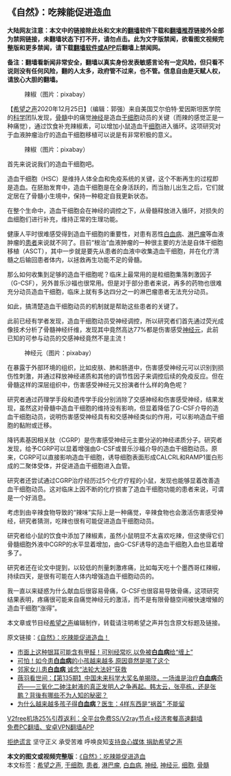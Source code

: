  <h2>《自然》：吃辣能促进造血</h2> <p class="notice"><b>大陆网友注意：本文中的链接除此处和文末的<a href="https://github.com/bannedbook/fanqiang" >翻墙</a>软件下载和<a href="https://github.com/killgcd/justmysocks/blob/master/README.md">翻墙推荐</a>链接外全部为禁网链接，未翻墙状态下打不开，请勿点击。此为文字版禁闻，欲看图文视频完整版和更多禁闻，请下载<a href="https://github.com/bannedbook/fanqiang">翻墙软件或APP</a>后翻墙上禁闻网。</p><p>备注：翻墙看新闻非常安全，翻墙以真实身份发表敏感言论有一定风险，但只看不说则没有任何风险，翻的人太多，政府管不过来，也不管。信息自由是天赋人权，请放心大胆的翻墙。</b></p>  <div class="entry"> <figure><figcaption>辣椒（图片：pixabay）</figcaption></figure> <p>【<span class='wp_keywordlink_affiliate'><a href="https://www.soundofhope.org" title="希望之声" target="_blank">希望之声</a></span>2020年12月25日】（编辑：郭强）来自美国艾尔伯特·爱因斯坦医学院的<span class='wp_keywordlink'><a href="https://www.bannedbook.org/forum11/topic309.html" title="禁片：“科学”的棍子" target="_blank">科学</a></span>团队发现，<a href="https://www.bannedbook.org/bnews/tag/%E9%AA%A8%E9%AB%93/" class="st_tag internal_tag" rel="tag" title="标签 骨髓 下的日志">骨髓</a>中的痛觉<a href="https://www.bannedbook.org/bnews/tag/%E7%A5%9E%E7%BB%8F/" class="st_tag internal_tag" rel="tag" title="标签 神经 下的日志">神经</a>是造血<a href="https://www.bannedbook.org/bnews/tag/%E5%B9%B2%E7%BB%86%E8%83%9E/" class="st_tag internal_tag" rel="tag" title="标签 干细胞 下的日志">干细胞</a>动员的关键（而辣的感觉正是一种痛觉），通过饮食补充辣椒素，可以增加小鼠造血干<a href="https://www.bannedbook.org/bnews/tag/%E7%BB%86%E8%83%9E/" class="st_tag internal_tag" rel="tag" title="标签 细胞 下的日志">细胞</a>进入循环。这项研究对于血液肿瘤治疗的造血干细胞移植可以说是有非常积极的意义。</p> <figure><figcaption>辣椒（图片：pixabay）</figcaption></figure> <p>首先来说说我们的造血干细胞吧。</p> <p>造血干细胞（HSC）是维持人体全血和免疫系统的关键，这个不断再生的过程即是造血。在胚胎发育中，造血干细胞是在全身活跃的，而当胎儿出生之后，它们就定居在了骨髓小生境中，保持一种稳定自我更新状态。</p> <p>在整个生命中，造血干细胞会在神经的调控之下，从骨髓释放进入循环，对损失的血细胞们进行补充，维持正常的生理功能。</p>  <p>健康人平时很难感受得到造血干细胞的重要性，对患有恶性<a href="https://www.bannedbook.org/bnews/tag/%E7%99%BD%E8%A1%80%E7%97%85/" class="st_tag internal_tag" rel="tag" title="标签 白血病 下的日志">白血病</a>、<a href="https://www.bannedbook.org/bnews/tag/%E6%B7%8B%E5%B7%B4%E7%98%A4/" class="st_tag internal_tag" rel="tag" title="标签 淋巴瘤 下的日志">淋巴瘤</a>等血液肿瘤的<a href="https://www.bannedbook.org/bnews/tag/%E6%82%A3%E8%80%85/" class="st_tag internal_tag" rel="tag" title="标签 患者 下的日志">患者</a>来说就不同了。目前“根治”血液肿瘤的一种很主要的方法是自体干细胞移植（ASCT），其中一步就是要先从患者的血液中收集造血干细胞，并在化疗清髓之后输回患者体内，以拯救再生功能不足的骨髓。</p> <p>那么如何收集到足够的造血干细胞呢？临床上最常用的是粒细胞集落刺激因子（G-CSF），另外普乐沙福也很常用。但是对于部分患者来说，再多的药物也很难充分动员造血干细胞，临床上就有多达四分之一的淋巴瘤患者无法充分动员。</p> <p>如此，搞清楚造血干细胞动员的机制就是帮助这些患者的关键了。</p> <p>此前已经有学者发现，造血干细胞动员受神经调控，所以研究者们首先通过荧光成像技术分析了骨髓神经纤维，发现其中竟然高达77%都是伤害感受<a href="https://www.bannedbook.org/bnews/tag/%E7%A5%9E%E7%BB%8F%E5%85%83/" class="st_tag internal_tag" rel="tag" title="标签 神经元 下的日志">神经元</a>，此前已知的可参与动员的交感神经竟然不是主流！</p>  <figure><figcaption>神经元（图片：pixabay）</figcaption></figure> <p>在暴露于外部环境的组织，比如皮肤、肺和肠道中，伤害感受神经元可以识别到损伤性刺激，并通过释放神经递质和其他的调节性因子来调控后续的免疫反应。但在骨髓这样的深层组织中，伤害感受神经元又扮演者什么样的角色呢？</p> <p>研究者通过药理学手段和遗传学手段分别消除了交感神经和伤害感受神经，结果发现，虽然这对骨髓中造血干细胞的维持没有影响，但显着降低了G-CSF介导的造血干细胞动员，说明伤害感受神经具有和交感神经类似的作用，可以影响造血干细胞的黏附或迁移。</p> <p>降钙素基因相关肽（CGRP）是伤害感受神经元主要分泌的神经递质分子。研究者发现，给予CGRP可以显着增强由G-CSF或普乐沙福介导的造血干细胞动员。原来，CGRP可以直接影响造血干细胞，诱导细胞表面形成CALCRL和RAMP1蛋白形成的二聚体受体，并促进造血干细胞进入血管。</p> <p>研究者还尝试通过CGRP治疗经历过5个化疗疗程的小鼠，发现也能够显着改善造血干细胞动员。这对临床上因不断的化疗损害了造血干细胞功能的患者来说，可谓是一个好消息。</p>  <p>考虑到由辛辣食物导致的“辣味”实际上是一种痛觉，辛辣食物也会激活伤害感受神经，研究者猜测，吃辣也很有可能促进造血干细胞动员。</p> <p>研究者给小鼠的饮食中添加了辣椒素，虽然小鼠明显不太喜欢吃辣，但这使得它们骨髓细胞外液中CGRP的水平显着增加，由G-CSF诱导的造血干细胞入血也显着增多了。</p> <p>研究者还在论文中提到，以较低的剂量刺激疼痛，比如每天吃十个墨西哥红辣椒，持续四天，是很有可能在人体内增强造血干细胞动员的。</p> <p>我一直以来疑惑为什么献血后很容易骨痛，G-CSF也很容易导致骨痛，这项研究结果表明，疼痛很可能来自痛觉神经元的激活，而不是有限骨髓空间被快速增殖的造血干细胞“涨得”。</p>  <p>本文章或节目经<a href="https://www.bannedbook.org/bnews/tag/%e5%b8%8c%e6%9c%9b%e4%b9%8b%e5%a3%b0/" class="st_tag internal_tag" rel="tag" title="标签 希望之声 下的日志">希望之声</a>编辑制作，转载请注明希望之声并包含原文标题及链接。</p> <p>原文链接：<a class="src_link"  href="https://www.soundofhope.org/post/457153" target="_blank">《自然》：吃辣能促进造血！</a></p> <ul class='op-related-articles' title='相关阅读'> <li><a href='https://www.bannedbook.org/bnews/health/20201220/1451458.html' target='_blank'>市面上这种银耳可能含有甲醛！可别经常吃 以免被<b>白血病</b>给“缠上”</a></li> <li><a href='https://www.bannedbook.org/bnews/health/20201211/1445653.html' target='_blank'>可怕！如今患<b>白血病</b>的小孩越来越多 原因竟然是喝了这个</a></li> <li><a href='https://www.bannedbook.org/bnews/aomi/supernatural/20200923/1401658.html' target='_blank'>邻家女儿患<b>白血病</b> 诚念“法轮大法好”获救</a></li> <li><a href='https://www.bannedbook.org/bnews/cbnews/20200916/1397363.html' target='_blank'>薇羽看世间：【第135期】中国未来科学大奖名单揭晓，一场谁是治疗<b>白血病</b>奇药——三氧化二砷注射液的真正发明人之争再起。韩太云，张亭栋，还是张鹏？背後有哪些不为人知的秘密？</a></li> <li><a href='https://www.bannedbook.org/bnews/lifebaike/20200603/1338726.html' target='_blank'>为什么越来越多孩子得<b>白血病</b>？医生：4样东西是“祸首” 不能留</a></li> </ul> <p class="texttj"> <a href="https://www.bannedbook.org/forum23/topic22702.html" target="_blank">V2free机场25%引荐返利：全平台免费SS/V2ray节点+经济套餐高速翻墙</a><br/> <a href="https://github.com/bannedbook/fanqiang/wiki/%E7%A6%81%E9%97%BB%E7%BD%91%E5%AE%89%E5%8D%93%E7%BF%BB%E5%A2%99%E6%96%B0%E9%97%BBAPP" target="_blank">免费PC翻墙、安卓VPN翻墙APP</a></p><p><span class='wp_keywordlink'><a href="https://www.bannedbook.org/forum2/topic1584.html" title="《拒绝谎言》" target="_blank">拒绝谎言</a></span> 坚守正义 承受苦难 呼唤良知<a href="/page/donate">支持良心媒体 捐助希望之声</a></p><a name='sharetosocial'></a>       <div><b>本文的图文或视频完整版</b>：<a href='https://www.bannedbook.org/bnews/comments/20201226/1455060.html'>《自然》：吃辣能促进造血</a></div>  </div><!--END ENTRY--> <div class="postfooter"> <div>本文标签：<a href="https://www.bannedbook.org/bnews/tag/%e5%b8%8c%e6%9c%9b%e4%b9%8b%e5%a3%b0/" rel="tag">希望之声</a>, <a href="https://www.bannedbook.org/bnews/tag/%E5%B9%B2%E7%BB%86%E8%83%9E/" rel="tag">干细胞</a>, <a href="https://www.bannedbook.org/bnews/tag/%E6%82%A3%E8%80%85/" rel="tag">患者</a>, <a href="https://www.bannedbook.org/bnews/tag/%E6%B7%8B%E5%B7%B4%E7%98%A4/" rel="tag">淋巴瘤</a>, <a href="https://www.bannedbook.org/bnews/tag/%E7%99%BD%E8%A1%80%E7%97%85/" rel="tag">白血病</a>, <a href="https://www.bannedbook.org/bnews/tag/%E7%A5%9E%E7%BB%8F/" rel="tag">神经</a>, <a href="https://www.bannedbook.org/bnews/tag/%E7%A5%9E%E7%BB%8F%E5%85%83/" rel="tag">神经元</a>, <a href="https://www.bannedbook.org/bnews/tag/%E7%BB%86%E8%83%9E/" rel="tag">细胞</a>, <a href="https://www.bannedbook.org/bnews/tag/%E9%AA%A8%E9%AB%93/" rel="tag">骨髓</a></div>  </div><!--END POSTFOOTER--> 